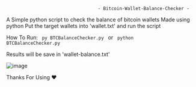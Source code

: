                                       - Bitcoin-Wallet-Balance-Checker -
A Simple python script to check the balance of bitcoin wallets Made using python 
Put the target wallets into 'wallet.txt' and run the script

How To Run: 
<code>
 py BTCBalanceChecker.py
 </code>
or
<code>
 python BTCBalanceChecker.py
 </code>

Results will be save in 'wallet-balance.txt'

![image](https://github.com/Mf4Tn/Bitcoin-Wallet-Balance-Checker/assets/75338199/dc93d130-f5ff-45a0-8ccc-024cb3f78dc2)

Thanks For Using ❤️
